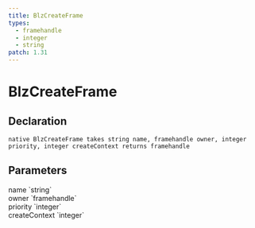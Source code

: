 ```yaml
---
title: BlzCreateFrame
types:
  - framehandle
  - integer
  - string
patch: 1.31
---
```


# BlzCreateFrame

## Declaration

```
native BlzCreateFrame takes string name, framehandle owner, integer priority, integer createContext returns framehandle
```

## Parameters
<dl>
  <dt>name `string`</dt>
  <dd></dd>

  <dt>owner `framehandle`</dt>
  <dd></dd>

  <dt>priority `integer`</dt>
  <dd></dd>

  <dt>createContext `integer`</dt>
  <dd></dd>
</dl>